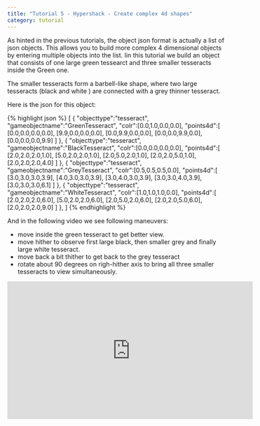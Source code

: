 ```yaml
---
title: "Tutorial 5 - Hypershack - Create complex 4d shapes"
category: tutorial
---
```


As hinted in the previous tutorials, the object json format is actually a list of json objects. This allows you to build more complex 4 dimensional objects by entering multiple objects into the list. Iin this tutorial we build an object that consists of one large green tessearct and three smaller tesseracts inside the Green one. 


<!--more-->

The smaller tesseracts form a barbell-like shape, where two large tesseracts (black and white ) are connected with a grey thinner tesseract.

Here is the json for this object:

{% highlight json %}
[
    {
        "objecttype":"tesseract",
        "gameobjectname":"GreenTesseract",
        "colr":[0.0,1.0,0.0,0.0],
        "points4d":[  
            [0.0,0.0,0.0,0.0],
            [9.9,0.0,0.0,0.0],
            [0.0,9.9,0.0,0.0],
            [0.0,0.0,9.9,0.0],
            [0.0,0.0,0.0,9.9]
        ]
    },
    {
        "objecttype":"tesseract",
        "gameobjectname":"BlackTesseract",
        "colr":[0.0,0.0,0.0,0.0],
        "points4d":[  
            [2.0,2.0,2.0,1.0],
            [5.0,2.0,2.0,1.0],
            [2.0,5.0,2.0,1.0],
            [2.0,2.0,5.0,1.0],
            [2.0,2.0,2.0,4.0]
        ]
    },
    {
        "objecttype":"tesseract",
        "gameobjectname":"GreyTesseract",
        "colr":[0.5,0.5,0.5,0.0],
        "points4d":[  
            [3.0,3.0,3.0,3.9],
            [4.0,3.0,3.0,3.9],
            [3.0,4.0,3.0,3.9],
            [3.0,3.0,4.0,3.9],
            [3.0,3.0,3.0,6.1]
        ]
    },
    {
        "objecttype":"tesseract",
        "gameobjectname":"WhiteTesseract",
        "colr":[1.0,1.0,1.0,0.0],
        "points4d":[  
            [2.0,2.0,2.0,6.0],
            [5.0,2.0,2.0,6.0],
            [2.0,5.0,2.0,6.0],
            [2.0,2.0,5.0,6.0],
            [2.0,2.0,2.0,9.0]
        ]
    },
]
{% endhighlight %}

And in the following video we see following maneuvers:

- move inside the green tesseract to get better view.
- move hither to observe first large black, then smaller grey and finally large white tesseract. 
- move back a bit thither to get back to the grey tesseract
- rotate about 90 degrees on righ-hither axis to bring all three smaller tesseracts to view simultaneously.

<iframe
  width="560"
  height="315"
  src="https://www.youtube.com/embed/UtfPfcKP5MI"
  frameborder="0"
  allow="accelerometer; autoplay; encrypted-media; gyroscope; picture-in-picture"
  allowfullscreen
></iframe>

